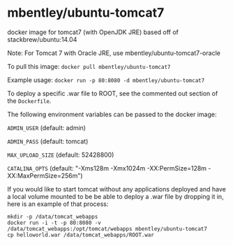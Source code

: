 mbentley/ubuntu-tomcat7
==================

docker image for tomcat7 (with OpenJDK JRE)
based off of stackbrew/ubuntu:14.04

Note:  For Tomcat 7 with Oracle JRE, use mbentley/ubuntu-tomcat7-oracle

To pull this image:
`docker pull mbentley/ubuntu-tomcat7`

Example usage:
`docker run -p 80:8080 -d mbentley/ubuntu-tomcat7`

To deploy a specific .war file to ROOT, see the commented out section of the `Dockerfile`.

The following environment variables can be passed to the docker image:

`ADMIN_USER` (default: admin)

`ADMIN_PASS` (default: tomcat)

`MAX_UPLOAD_SIZE` (default: 52428800)

`CATALINA_OPTS` (default: "-Xms128m -Xmx1024m -XX:PermSize=128m -XX:MaxPermSize=256m")

If you would like to start tomcat without any applications deployed and have a local volume mounted to be be able to deploy a .war file by dropping it in, here is an example of that process:
```
mkdir -p /data/tomcat_webapps
docker run -i -t -p 80:8080 -v /data/tomcat_webapps:/opt/tomcat/webapps mbentley/ubuntu-tomcat7
cp helloworld.war /data/tomcat_webapps/ROOT.war
```
